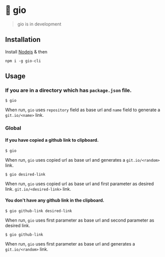 # 🔗 gio

> gio is in development
## Installation

Install [Nodejs](https://nodejs.org) & then
```
npm i -g gio-cli
```

## Usage

### If you are in a directory which has `package.json` file.
 ```
 $ gio
 ```
When run, `gio` uses `repository` field as base url and `name` field to generate a `git.io/<name>` link.


### Global
#### If you have copied a github link to clipboard.
```
$ gio
```
When run, `gio` uses copied url as base url and generates a `git.io/<random>` link.

```
$ gio desired-link
```
When run, `gio` uses copied url as base url and first parameter as desired link.  `git.io/<desired-link>` link.

#### You don't have any github link in the clipboard.
```
$ gio github-link desired-link
```
When run, `gio` uses first parameter as base url and second parameter as desired link.

```
$ gio github-link
```
When run, `gio` uses first parameter as base url and generates a `git.io/<random>` link.


